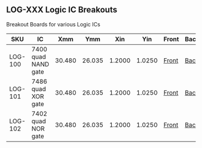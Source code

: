 ## LOG-XXX Logic IC Breakouts
Breakout Boards for various Logic ICs
 
| SKU     | IC                   | Xmm     | Ymm     | Xin     | Yin     | Front                              | Back                             |
|----------|---------------------|---------|---------|---------|---------|------------------------------------|----------------------------------|
| LOG\-100 | 7400 quad NAND gate | 30\.480 | 26\.035 | 1\.2000 | 1\.0250 | [Front](/Images/LOG-100/Front.png) | [Back](/Images/LOG-100/Back.png) |
| LOG\-101 | 7486 quad XOR gate  | 30\.480 | 26\.035 | 1\.2000 | 1\.0250 | [Front](/Images/LOG-101/Front.png) | [Back](/Images/LOG-101/Back.png) |
| LOG\-102 | 7402 quad NOR gate  | 30\.480 | 26\.035 | 1\.2000 | 1\.0250 | [Front](/Images/LOG-102/Front.png) | [Back](/Images/LOG-102/Back.png) |
